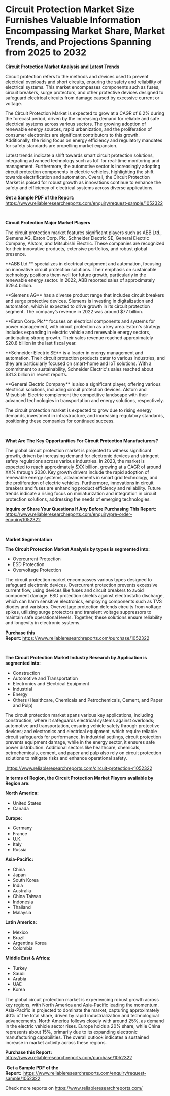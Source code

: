<p><h1>Circuit Protection Market Size Furnishes Valuable Information Encompassing Market Share, Market Trends, and Projections Spanning from 2025 to 2032</h1></p><p><strong>Circuit Protection Market Analysis and Latest Trends</strong></p>
<p><p>Circuit protection refers to the methods and devices used to prevent electrical overloads and short circuits, ensuring the safety and reliability of electrical systems. This market encompasses components such as fuses, circuit breakers, surge protectors, and other protective devices designed to safeguard electrical circuits from damage caused by excessive current or voltage.</p><p>The Circuit Protection Market is expected to grow at a CAGR of 6.2% during the forecast period, driven by the increasing demand for reliable and safe electrical systems across various sectors. The growing adoption of renewable energy sources, rapid urbanization, and the proliferation of consumer electronics are significant contributors to this growth. Additionally, the rising focus on energy efficiency and regulatory mandates for safety standards are propelling market expansion.</p><p>Latest trends indicate a shift towards smart circuit protection solutions, integrating advanced technology such as IoT for real-time monitoring and management. Furthermore, the automotive sector is increasingly adopting circuit protection components in electric vehicles, highlighting the shift towards electrification and automation. Overall, the Circuit Protection Market is poised for robust growth as innovations continue to enhance the safety and efficiency of electrical systems across diverse applications.</p></p>
<p><strong>Get a Sample PDF of the Report:&nbsp;</strong> <a href="https://www.reliableresearchreports.com/enquiry/request-sample/1052322?utm_campaign=3362&utm_medium=2&utm_source=Github&utm_content=ia&utm_term=10042025&utm_id=circuit-protection">https://www.reliableresearchreports.com/enquiry/request-sample/1052322</a></p>
<p>&nbsp;</p>
<p><strong>Circuit Protection Major Market Players</strong></p>
<p><p>The circuit protection market features significant players such as ABB Ltd., Siemens AG, Eaton Corp. Plc, Schneider Electric SE, General Electric Company, Alstom, and Mitsubishi Electric. These companies are recognized for their innovative products, extensive portfolios, and robust global presence.</p><p>**ABB Ltd.** specializes in electrical equipment and automation, focusing on innovative circuit protection solutions. Their emphasis on sustainable technology positions them well for future growth, particularly in the renewable energy sector. In 2022, ABB reported sales of approximately $29.4 billion.</p><p>**Siemens AG** has a diverse product range that includes circuit breakers and surge protective devices. Siemens is investing in digitalization and automation, which is expected to drive growth in its circuit protection segment. The company’s revenue in 2022 was around $77 billion.</p><p>**Eaton Corp. Plc** focuses on electrical components and systems for power management, with circuit protection as a key area. Eaton's strategy includes expanding in electric vehicle and renewable energy sectors, anticipating strong growth. Their sales revenue reached approximately $20.8 billion in the last fiscal year.</p><p>**Schneider Electric SE** is a leader in energy management and automation. Their circuit protection products cater to various industries, and they are particularly focused on smart-home and IoT solutions. With a commitment to sustainability, Schneider Electric's sales reached about $31.3 billion in recent reports.</p><p>**General Electric Company** is also a significant player, offering various electrical solutions, including circuit protection devices. Alstom and Mitsubishi Electric complement the competitive landscape with their advanced technologies in transportation and energy solutions, respectively.</p><p>The circuit protection market is expected to grow due to rising energy demands, investment in infrastructure, and increasing regulatory standards, positioning these companies for continued success.</p></p>
<p>&nbsp;</p>
<p><strong>What Are The Key Opportunities For Circuit Protection Manufacturers?</strong></p>
<p><p>The global circuit protection market is projected to witness significant growth, driven by increasing demand for electronic devices and stringent safety regulations across various industries. In 2023, the market is expected to reach approximately $XX billion, growing at a CAGR of around XX% through 2030. Key growth drivers include the rapid adoption of renewable energy systems, advancements in smart grid technology, and the proliferation of electric vehicles. Furthermore, innovations in circuit breakers and fuses are enhancing product efficiency and reliability. Future trends indicate a rising focus on miniaturization and integration in circuit protection solutions, addressing the needs of emerging technologies.</p></p>
<p><strong>Inquire or Share Your Questions If Any Before Purchasing This Report:</strong> <a href="https://www.reliableresearchreports.com/enquiry/pre-order-enquiry/1052322?utm_campaign=3362&utm_medium=2&utm_source=Github&utm_content=ia&utm_term=10042025&utm_id=circuit-protection">https://www.reliableresearchreports.com/enquiry/pre-order-enquiry/1052322</a></p>
<p>&nbsp;</p>
<p><strong>Market Segmentation</strong></p>
<p><strong>The Circuit Protection Market Analysis by types is segmented into:</strong></p>
<p><ul><li>Overcurrent Protection</li><li>ESD Protection</li><li>Overvoltage Protection</li></ul></p>
<p><p>The circuit protection market encompasses various types designed to safeguard electronic devices. Overcurrent protection prevents excessive current flow, using devices like fuses and circuit breakers to avoid component damage. ESD protection shields against electrostatic discharge, which can harm sensitive electronics, employing components such as TVS diodes and varistors. Overvoltage protection defends circuits from voltage spikes, utilizing surge protectors and transient voltage suppressors to maintain safe operational levels. Together, these solutions ensure reliability and longevity in electronic systems.</p></p>
<p><strong>Purchase this Report:&nbsp;</strong><a href="https://www.reliableresearchreports.com/purchase/1052322?utm_campaign=3362&utm_medium=2&utm_source=Github&utm_content=ia&utm_term=10042025&utm_id=circuit-protection">https://www.reliableresearchreports.com/purchase/1052322</a></p>
<p>&nbsp;</p>
<p><strong>The Circuit Protection Market Industry Research by Application is segmented into:</strong></p>
<p><ul><li>Construction</li><li>Automotive and Transportation</li><li>Electronics and Electrical Equipment</li><li>Industrial</li><li>Energy</li><li>Others (Healthcare, Chemicals and Petrochemicals, Cement, and Paper and Pulp)</li></ul></p>
<p><p>The circuit protection market spans various key applications, including construction, where it safeguards electrical systems against overloads; automotive and transportation, ensuring vehicle safety through protective devices; and electronics and electrical equipment, which require reliable circuit safeguards for performance. In industrial settings, circuit protection prevents equipment damage, while in the energy sector, it ensures safe power distribution. Additional sectors like healthcare, chemicals, petrochemicals, cement, and paper and pulp also rely on circuit protection solutions to mitigate risks and enhance operational safety.</p></p>
<p><a href="https://www.reliableresearchreports.com/circuit-protection-r1052322?utm_campaign=3362&utm_medium=2&utm_source=Github&utm_content=ia&utm_term=10042025&utm_id=circuit-protection">&nbsp;https://www.reliableresearchreports.com/circuit-protection-r1052322</a></p>
<p><strong>In terms of Region, the Circuit Protection Market Players available by Region are:</strong></p>
<p>
    <p> <strong> North America: </strong>
        <ul>
            <li>United States</li>
            <li>Canada</li>
        </ul>
        </p> 
    <p> <strong> Europe: </strong>
        <ul>
            <li>Germany</li>
            <li>France</li>
            <li>U.K.</li>
            <li>Italy</li>
            <li>Russia</li>
        </ul>
        </p> 
    <p> <strong> Asia-Pacific: </strong>
        <ul>
            <li>China</li>
            <li>Japan</li>
            <li>South Korea</li>
            <li>India</li>
            <li>Australia</li>
            <li>China Taiwan</li>
            <li>Indonesia</li>
            <li>Thailand</li>
            <li>Malaysia</li>
        </ul>
        </p> 
    <p> <strong> Latin America: </strong>
        <ul>
            <li>Mexico</li>
            <li>Brazil</li>
            <li>Argentina Korea</li>
            <li>Colombia</li>
        </ul>
        </p> 
    <p> <strong> Middle East & Africa: </strong>
        <ul>
            <li>Turkey</li>
            <li>Saudi</li>
            <li>Arabia</li>
            <li>UAE</li>
            <li>Korea</li>
        </ul>
    </p>
    </p>
<p><p>The global circuit protection market is experiencing robust growth across key regions, with North America and Asia-Pacific leading the momentum. Asia-Pacific is projected to dominate the market, capturing approximately 40% of the total share, driven by rapid industrialization and technological advancements. North America follows closely with around 25%, as demand in the electric vehicle sector rises. Europe holds a 20% share, while China represents about 15%, primarily due to its expanding electronic manufacturing capabilities. The overall outlook indicates a sustained increase in market activity across these regions.</p></p>
<p><strong>Purchase this Report: </strong><a href="https://www.reliableresearchreports.com/purchase/1052322?utm_campaign=3362&utm_medium=2&utm_source=Github&utm_content=ia&utm_term=10042025&utm_id=circuit-protection">https://www.reliableresearchreports.com/purchase/1052322</a></p>
<p>&nbsp;<strong>Get a Sample PDF of the Report:&nbsp;&nbsp;</strong><a href="https://www.reliableresearchreports.com/enquiry/request-sample/1052322?utm_campaign=3362&utm_medium=2&utm_source=Github&utm_content=ia&utm_term=10042025&utm_id=circuit-protection">https://www.reliableresearchreports.com/enquiry/request-sample/1052322</a></p>
<p><strong></strong></p>
<p>Check more reports on <a href="https://www.reliableresearchreports.com/?utm_campaign=3362&utm_medium=2&utm_source=Github&utm_content=ia&utm_term=10042025&utm_id=circuit-protection">https://www.reliableresearchreports.com/</a></p>
